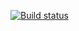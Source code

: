 [![Build status](https://ci.appveyor.com/api/projects/status/4anylnl8x6207v75?svg=true)](https://ci.appveyor.com/project/Alexandra-Matyukhina/ci-settings)